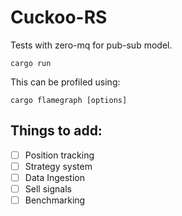 # Cuckoo-RS


Tests with zero-mq for pub-sub model.

```
cargo run
```

This can be profiled using:

```
cargo flamegraph [options]
```

## Things to add:

- [ ] Position tracking
- [ ] Strategy system
- [ ] Data Ingestion
- [ ] Sell signals
- [ ] Benchmarking

